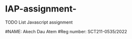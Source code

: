 # IAP-assignment-
TODO List Javascript assignment
 
#NAME: Akech Dau Atem 
#Reg number: SCT211-0535/2022
